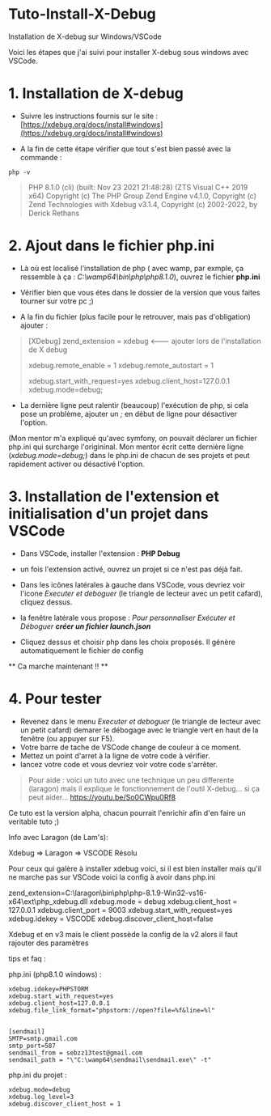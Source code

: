 # Tuto-Install-X-Debug
Installation de X-debug sur Windows/VSCode

Voici les étapes que j'ai suivi pour installer X-debug sous windows avec VSCode.

# 1. Installation de X-debug

- Suivre les instructions fournis sur le site : 
[https://xdebug.org/docs/install#windows](https://xdebug.org/docs/install#windows)

- A la fin de cette étape vérifier que tout s'est bien passé avec la commande :

```
php -v
```

>PHP 8.1.0 (cli) (built: Nov 23 2021 21:48:28) (ZTS Visual C++ 2019 x64)
>Copyright (c) The PHP Group
>Zend Engine v4.1.0, Copyright (c) Zend Technologies
>    with Xdebug v3.1.4, Copyright (c) 2002-2022, by Derick Rethans
 
# 2. Ajout dans le fichier php.ini

- Là où est localisé l'installation de php ( avec wamp, par exmple, ça ressemble à ça : *C:\wamp64\bin\php\php8.1.0*), ouvrez le fichier **php.ini**

- Vérifier bien que vous étes dans le dossier de la version que vous faites tourner sur votre pc ;)

- A la fin du fichier (plus facile pour le retrouver, mais pas d'obligation) ajouter :

>[XDebug]
>zend_extension = xdebug <--- ajouter lors de l'installation de X debug
>
>xdebug.remote_enable = 1
>xdebug.remote_autostart = 1
>
>xdebug.start_with_request=yes
>xdebug.client_host=127.0.0.1
>xdebug.mode=debug;


- La dernière ligne peut ralentir (beaucoup) l'exécution de php, si cela pose un problème, ajouter un *;* en début de ligne pour désactiver l'option.

(Mon mentor m'a expliqué qu'avec symfony, on pouvait déclarer un fichier php.ini qui surcharge l'origininal. Mon mentor écrit cette dernière ligne (*xdebug.mode=debug;*) dans le php.ini de chacun de ses projets et peut rapidement activer ou désactivé l'option. 

# 3. Installation de l'extension et initialisation d'un projet dans VSCode

- Dans VSCode, installer l'extension : **PHP Debug**

- un fois l'extension activé, ouvrez un projet si ce n'est pas déjà fait.

- Dans les icônes latérales à gauche dans VSCode, vous devriez voir l'icone *Executer et deboguer* (le triangle de lecteur avec un petit cafard), cliquez dessus.

- la fenêtre latérale vous propose : *Pour personnaliser Exécuter et Déboguer __créer un fichier launch.json__* 

- Cliquez dessus et choisir php dans les choix proposés. Il génère automatiquement le fichier de config

** Ca marche maintenant !! **

# 4. Pour tester

- Revenez dans le menu *Executer et deboguer* (le triangle de lecteur avec un petit cafard) demarer le débogage avec le triangle vert en haut de la fenêtre (ou appuyer sur F5).
- Votre barre de tache de VSCode change de couleur à ce moment. 
- Mettez un point d'arret à la ligne de votre code à vérifier.
- lancez votre code et vous devriez voir votre code s'arrêter.

>Pour aide : voici un tuto avec une technique un peu differente (laragon) mais il explique le fonctionnement de l'outil X-debug... si ça peut aider... https://youtu.be/So0CWpu0Rf8

Ce tuto est la version alpha, chacun pourrait l'enrichir afin d'en faire un veritable tuto ;)

Info avec Laragon (de Lam's):

Xdebug => Laragon => VSCODE Résolu

Pour ceux qui galère à installer xdebug voici, si il est bien installer mais qu'il ne marche pas sur VSCode voici la config à avoir dans php.ini

zend_extension=C:\laragon\bin\php\php-8.1.9-Win32-vs16-x64\ext\php_xdebug.dll
xdebug.mode = debug
xdebug.client_host = 127.0.0.1
xdebug.client_port = 9003
xdebug.start_with_request=yes
xdebug.idekey = VSCODE
xdebug.discover_client_host=false

Xdebug et en v3 mais le client possède la config de la v2 alors il faut rajouter des paramètres

tips et faq :

php.ini (php8.1.0 windows) :
```[XDebug]
xdebug.idekey=PHPSTORM
xdebug.start_with_request=yes
xdebug.client_host=127.0.0.1
xdebug.file_link_format="phpstorm://open?file=%f&line=%l"


[sendmail]
SMTP=smtp.gmail.com
smtp_port=587
sendmail_from = sebzz13test@gmail.com
sendmail_path = "\"C:\wamp64\sendmail\sendmail.exe\" -t"
```

php.ini du projet :

```xdebug.start_with_request=yes
xdebug.mode=debug
xdebug.log_level=3
xdebug.discover_client_host = 1
```
